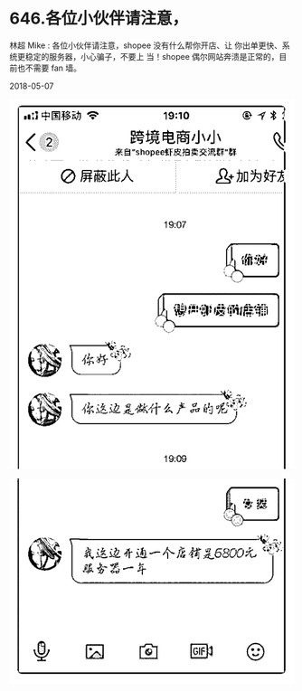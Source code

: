 # 646.各位小伙伴请注意，

林超 Mike : 各位小伙伴请注意，shopee 没有什么帮你开店、让 你出单更快、系统更稳定的服务器，小心骗子，不要上 当！shopee 偶尔网站奔溃是正常的，目前也不需要 fan 墙。

2018-05-07

![image](img/Image_144.png)

![image](img/Image_145.png)